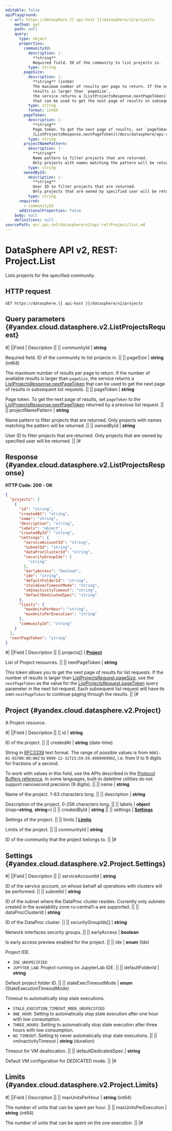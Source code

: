 ```yaml
---
editable: false
apiPlayground:
  - url: https://datasphere.{{ api-host }}/datasphere/v2/projects
    method: get
    path: null
    query:
      type: object
      properties:
        communityId:
          description: |-
            **string**
            Required field. ID of the community to list projects in.
          type: string
        pageSize:
          description: |-
            **string** (int64)
            The maximum number of results per page to return. If the number of available
            results is larger than `pageSize`,
            the service returns a [ListProjectsResponse.nextPageToken](/docs/datasphere/api-ref/Project/list#yandex.cloud.datasphere.v2.ListProjectsResponse)
            that can be used to get the next page of results in subsequent list requests.
          type: string
          format: int64
        pageToken:
          description: |-
            **string**
            Page token. To get the next page of results, set `pageToken` to the
            [ListProjectsResponse.nextPageToken](/docs/datasphere/api-ref/Project/list#yandex.cloud.datasphere.v2.ListProjectsResponse) returned by a previous list request.
          type: string
        projectNamePattern:
          description: |-
            **string**
            Name pattern to filter projects that are returned.
            Only projects with names matching the pattern will be returned.
          type: string
        ownedById:
          description: |-
            **string**
            User ID to filter projects that are returned.
            Only projects that are owned by specified user will be returned.
          type: string
      required:
        - communityId
      additionalProperties: false
    body: null
    definitions: null
sourcePath: en/_api-ref/datasphere/v2/api-ref/Project/list.md
---
```


# DataSphere API v2, REST: Project.List

Lists projects for the specified community.

## HTTP request

```
GET https://datasphere.{{ api-host }}/datasphere/v2/projects
```

## Query parameters {#yandex.cloud.datasphere.v2.ListProjectsRequest}

#|
||Field | Description ||
|| communityId | **string**

Required field. ID of the community to list projects in. ||
|| pageSize | **string** (int64)

The maximum number of results per page to return. If the number of available
results is larger than `pageSize`,
the service returns a [ListProjectsResponse.nextPageToken](#yandex.cloud.datasphere.v2.ListProjectsResponse)
that can be used to get the next page of results in subsequent list requests. ||
|| pageToken | **string**

Page token. To get the next page of results, set `pageToken` to the
[ListProjectsResponse.nextPageToken](#yandex.cloud.datasphere.v2.ListProjectsResponse) returned by a previous list request. ||
|| projectNamePattern | **string**

Name pattern to filter projects that are returned.
Only projects with names matching the pattern will be returned. ||
|| ownedById | **string**

User ID to filter projects that are returned.
Only projects that are owned by specified user will be returned. ||
|#

## Response {#yandex.cloud.datasphere.v2.ListProjectsResponse}

**HTTP Code: 200 - OK**

```json
{
  "projects": [
    {
      "id": "string",
      "createdAt": "string",
      "name": "string",
      "description": "string",
      "labels": "object",
      "createdById": "string",
      "settings": {
        "serviceAccountId": "string",
        "subnetId": "string",
        "dataProcClusterId": "string",
        "securityGroupIds": [
          "string"
        ],
        "earlyAccess": "boolean",
        "ide": "string",
        "defaultFolderId": "string",
        "staleExecTimeoutMode": "string",
        "vmInactivityTimeout": "string",
        "defaultDedicatedSpec": "string"
      },
      "limits": {
        "maxUnitsPerHour": "string",
        "maxUnitsPerExecution": "string"
      },
      "communityId": "string"
    }
  ],
  "nextPageToken": "string"
}
```

#|
||Field | Description ||
|| projects[] | **[Project](#yandex.cloud.datasphere.v2.Project)**

List of Project resources. ||
|| nextPageToken | **string**

This token allows you to get the next page of results for list requests. If the number of results
is larger than [ListProjectsRequest.pageSize](#yandex.cloud.datasphere.v2.ListProjectsRequest), use
the `nextPageToken` as the value
for the [ListProjectsRequest.pageToken](#yandex.cloud.datasphere.v2.ListProjectsRequest) query parameter
in the next list request. Each subsequent list request will have its own
`nextPageToken` to continue paging through the results. ||
|#

## Project {#yandex.cloud.datasphere.v2.Project}

A Project resource.

#|
||Field | Description ||
|| id | **string**

ID of the project. ||
|| createdAt | **string** (date-time)

String in [RFC3339](https://www.ietf.org/rfc/rfc3339.txt) text format. The range of possible values is from
`0001-01-01T00:00:00Z` to `9999-12-31T23:59:59.999999999Z`, i.e. from 0 to 9 digits for fractions of a second.

To work with values in this field, use the APIs described in the
[Protocol Buffers reference](https://developers.google.com/protocol-buffers/docs/reference/overview).
In some languages, built-in datetime utilities do not support nanosecond precision (9 digits). ||
|| name | **string**

Name of the project. 1-63 characters long. ||
|| description | **string**

Description of the project. 0-256 characters long. ||
|| labels | **object** (map<**string**, **string**>) ||
|| createdById | **string** ||
|| settings | **[Settings](#yandex.cloud.datasphere.v2.Project.Settings)**

Settings of the project. ||
|| limits | **[Limits](#yandex.cloud.datasphere.v2.Project.Limits)**

Limits of the project. ||
|| communityId | **string**

ID of the community that the project belongs to. ||
|#

## Settings {#yandex.cloud.datasphere.v2.Project.Settings}

#|
||Field | Description ||
|| serviceAccountId | **string**

ID of the service account, on whose behalf all operations with clusters will be performed. ||
|| subnetId | **string**

ID of the subnet where the DataProc cluster resides.
Currently only subnets created in the availability zone ru-central1-a are supported. ||
|| dataProcClusterId | **string**

ID of the DataProc cluster. ||
|| securityGroupIds[] | **string**

Network interfaces security groups. ||
|| earlyAccess | **boolean**

Is early access preview enabled for the project. ||
|| ide | **enum** (Ide)

Project IDE.

- `IDE_UNSPECIFIED`
- `JUPYTER_LAB`: Project running on JupyterLab IDE. ||
|| defaultFolderId | **string**

Default project folder ID. ||
|| staleExecTimeoutMode | **enum** (StaleExecutionTimeoutMode)

Timeout to automatically stop stale executions.

- `STALE_EXECUTION_TIMEOUT_MODE_UNSPECIFIED`
- `ONE_HOUR`: Setting to automatically stop stale execution after one hour with low consumption.
- `THREE_HOURS`: Setting to automatically stop stale execution after three hours with low consumption.
- `NO_TIMEOUT`: Setting to never automatically stop stale executions. ||
|| vmInactivityTimeout | **string** (duration)

Timeout for VM deallocation. ||
|| defaultDedicatedSpec | **string**

Default VM configuration for DEDICATED mode. ||
|#

## Limits {#yandex.cloud.datasphere.v2.Project.Limits}

#|
||Field | Description ||
|| maxUnitsPerHour | **string** (int64)

The number of units that can be spent per hour. ||
|| maxUnitsPerExecution | **string** (int64)

The number of units that can be spent on the one execution. ||
|#